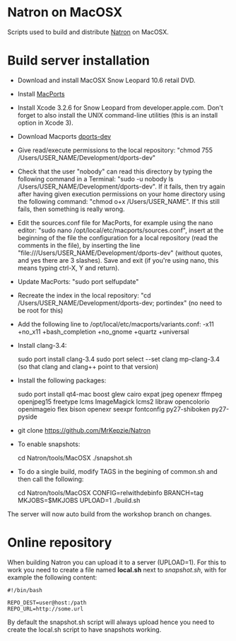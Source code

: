 Natron on MacOSX
================

Scripts used to build and distribute [Natron](http://www.natron.fr) on MacOSX.


Build server installation
=========================

 * Download and install MacOSX Snow Leopard 10.6 retail DVD.

 * Install [MacPorts](https://www.macports.org/install.php)

 * Install Xcode 3.2.6 for Snow Leopard from developer.apple.com. Don't forget to also install the UNIX command-line utilities (this is an install option in Xcode 3).

 * Download Macports [dports-dev](http://downloads.natron.fr/Third_Party_Sources/dports-dev.zip)

 * Give read/execute permissions to the local repository: "chmod 755 /Users/USER_NAME/Development/dports-dev"

 * Check that the user "nobody" can read this directory by typing the following command in a Terminal: "sudo -u nobody ls /Users/USER_NAME/Development/dports-dev". If it fails, then try again after having given execution permissions on your home directory using the following command: "chmod o+x /Users/USER_NAME". If this still fails, then something is really wrong.

 * Edit the sources.conf file for MacPorts, for example using the nano editor: "sudo nano /opt/local/etc/macports/sources.conf", insert at the beginning of the file the configuration for a local repository (read the comments in the file), by inserting the line "file:///Users/USER_NAME/Development/dports-dev" (without quotes, and yes there are 3 slashes). Save and exit (if you're using nano, this means typing ctrl-X, Y and return).

 * Update MacPorts: "sudo port selfupdate"

 * Recreate the index in the local repository: "cd /Users/USER_NAME/Development/dports-dev; portindex" (no need to be root for this)

 * Add the following line to /opt/local/etc/macports/variants.conf:
    -x11 +no_x11 +bash_completion +no_gnome +quartz +universal

 * Install clang-3.4:

    sudo port install clang-3.4
    sudo port select --set clang mp-clang-3.4 (so that clang and clang++ point to that version)

 * Install the following packages:

    sudo port install qt4-mac boost glew cairo expat jpeg openexr ffmpeg openjpeg15 freetype lcms ImageMagick lcms2 libraw opencolorio openimageio flex bison openexr seexpr fontconfig py27-shiboken py27-pyside


 * git clone https://github.com/MrKepzie/Natron 
 
 * To enable snapshots:
    
    cd Natron/tools/MacOSX
    ./snapshot.sh

  * To do a single build, modify TAGS in the begining of common.sh and then call the following:
    
    cd Natron/tools/MacOSX
    CONFIG=relwithdebinfo BRANCH=tag  MKJOBS=$MKJOBS UPLOAD=1 ./build.sh
    

The server will now auto build from the workshop branch on changes.

Online repository
==================

When building Natron you can upload it to a server (UPLOAD=1). For this to work you need to create a file named **local.sh** next to *snapshot.sh*, with for example the following content:

    #!/bin/bash

    REPO_DEST=user@host:/path
    REPO_URL=http://some.url

By default the snapshot.sh script will always upload hence you need to create the local.sh script to have snapshots working.
